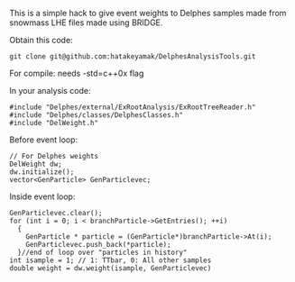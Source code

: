 
This is a simple hack to give event weights to Delphes samples made from
snowmass LHE files made using BRIDGE.

Obtain this code:

    git clone git@github.com:hatakeyamak/DelphesAnalysisTools.git

For compile:
needs -std=c++0x flag

In your analysis code:

    #include "Delphes/external/ExRootAnalysis/ExRootTreeReader.h"
    #include "Delphes/classes/DelphesClasses.h"
    #include "DelWeight.h"

Before event loop:

    // For Delphes weights
    DelWeight dw;
    dw.initialize();
    vector<GenParticle> GenParticlevec;

Inside event loop:

    GenParticlevec.clear();
    for (int i = 0; i < branchParticle->GetEntries(); ++i)
      {
        GenParticle * particle = (GenParticle*)branchParticle->At(i);
        GenParticlevec.push_back(*particle);
      }//end of loop over "particles in history"
    int isample = 1; // 1: TTbar, 0: All other samples
    double weight = dw.weight(isample, GenParticlevec)
